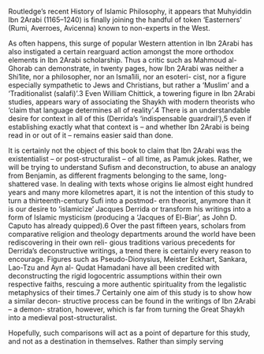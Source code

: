 Routledge’s recent History of Islamic Philosophy, it appears that Muhyiddin Ibn 2Arabi (1165–1240) is finally joining the handful of token ‘Easterners’ (Rumi, Averroes, Avicenna) known to non-experts in the West.

As often happens, this surge of popular Western attention in Ibn 2Arabi has also instigated a certain rearguard action amongst the more orthodox elements in Ibn 2Arabi scholarship. Thus a critic such as Mahmoud al-Ghorab can demonstrate, in twenty pages, how Ibn 2Arabi  was neither a Shi1ite, nor a philosopher, nor an Isma1ili, nor an esoteri- cist, nor a figure especially sympathetic to Jews and Christians, but  rather a ‘Muslim’ and a ‘Traditionalist (salafi)’.3 Even William Chittick, a towering figure in Ibn 2Arabi studies, appears wary of associating the Shaykh with modern theorists who ‘claim that language determines all of reality’.4 There is an understandable desire for context in all of this (Derrida’s ‘indispensable guardrail’),5 even if establishing exactly what that context is – and whether Ibn 2Arabi is being read in or out of it – remains easier said than done.

It is certainly not the object of this book to claim that Ibn 2Arabi was the existentialist – or post-structuralist – of all time, as Pamuk jokes. Rather, we will be trying to understand Sufism and deconstruction, to abuse an analogy from Benjamin, as different fragments belonging to the same, long-shattered vase. In dealing with texts whose origins lie almost eight hundred years and many more kilometres apart, it is not the  intention of this study to turn a thirteenth-century Sufi into a postmod- ern theorist, anymore than it is our desire to ‘islamicize’ Jacques Derrida  or transform his writings into a form of Islamic mysticism (producing a ‘Jacques of El-Biar’, as John D. Caputo has already quipped).6 Over the past fifteen years, scholars from comparative religion and theology  departments around the world have been rediscovering in their own reli- gious traditions various precedents for Derrida’s deconstructive writings,  a trend there is certainly every reason to encourage. Figures such as  Pseudo-Dionysius, Meister Eckhart, Sankara, Lao-Tzu and Ayn al- Qudat Hamadani have all been credited with deconstructing the rigid  logocentric assumptions within their own respective faiths, rescuing a more authentic spirituality from the legalistic metaphysics of their  times.7 Certainly one aim of this study is to show how a similar decon- structive process can be found in the writings of Ibn 2Arabi – a demon- stration, however, which is far from turning the Great Shaykh into a  medieval post-structuralist.

Hopefully, such comparisons will act as a point of departure for this study, and not as a destination in themselves. Rather than simply serving
